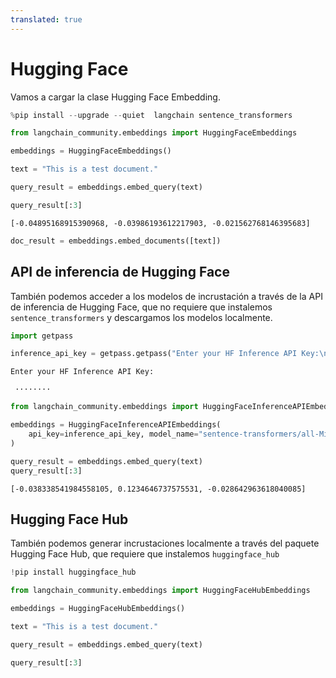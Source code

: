 ```yaml
---
translated: true
---
```


# Hugging Face

Vamos a cargar la clase Hugging Face Embedding.

```python
%pip install --upgrade --quiet  langchain sentence_transformers
```

```python
from langchain_community.embeddings import HuggingFaceEmbeddings
```

```python
embeddings = HuggingFaceEmbeddings()
```

```python
text = "This is a test document."
```

```python
query_result = embeddings.embed_query(text)
```

```python
query_result[:3]
```

```output
[-0.04895168915390968, -0.03986193612217903, -0.021562768146395683]
```

```python
doc_result = embeddings.embed_documents([text])
```

## API de inferencia de Hugging Face

También podemos acceder a los modelos de incrustación a través de la API de inferencia de Hugging Face, que no requiere que instalemos ``sentence_transformers`` y descargamos los modelos localmente.

```python
import getpass

inference_api_key = getpass.getpass("Enter your HF Inference API Key:\n\n")
```

```output
Enter your HF Inference API Key:

 ········
```

```python
from langchain_community.embeddings import HuggingFaceInferenceAPIEmbeddings

embeddings = HuggingFaceInferenceAPIEmbeddings(
    api_key=inference_api_key, model_name="sentence-transformers/all-MiniLM-l6-v2"
)

query_result = embeddings.embed_query(text)
query_result[:3]
```

```output
[-0.038338541984558105, 0.1234646737575531, -0.028642963618040085]
```

## Hugging Face Hub

También podemos generar incrustaciones localmente a través del paquete Hugging Face Hub, que requiere que instalemos ``huggingface_hub``

```python
!pip install huggingface_hub
```

```python
from langchain_community.embeddings import HuggingFaceHubEmbeddings
```

```python
embeddings = HuggingFaceHubEmbeddings()
```

```python
text = "This is a test document."
```

```python
query_result = embeddings.embed_query(text)
```

```python
query_result[:3]
```
